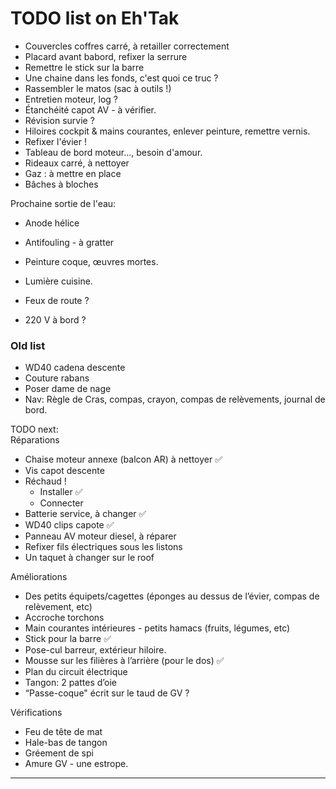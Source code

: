 # TODO list on Eh'Tak
- Couvercles coffres carré, à retailler correctement
- Placard avant babord, refixer la serrure
- Remettre le stick sur la barre
- Une chaine dans les fonds, c'est quoi ce truc ?
- Rassembler le matos (sac à outils !)
- Entretien moteur, log ?
- Étanchéité capot AV - à vérifier.
- Révision survie ?
- Hiloires cockpit & mains courantes, enlever peinture, remettre vernis.
- Refixer l'évier !
- Tableau de bord moteur..., besoin d'amour.
- Rideaux carré, à nettoyer
- Gaz : à mettre en place
- Bâches à bloches

Prochaine sortie de l'eau:
- Anode hélice
- Antifouling - à gratter
- Peinture coque, œuvres mortes.

- Lumière cuisine.
- Feux de route ?
- 220 V à bord ?

### Old list

- WD40 cadena descente
- Couture rabans
- Poser dame de nage
- Nav: Règle de Cras, compas, crayon, compas de relèvements, journal de bord.



TODO next:  
Réparations
- Chaise moteur annexe (balcon AR) à nettoyer ✅
- Vis capot descente
- Réchaud !
    - Installer ✅
    - Connecter
- Batterie service, à changer ✅
- WD40 clips capote ✅
- Panneau AV moteur diesel, à réparer
- Refixer fils électriques sous les listons
- Un taquet à changer sur le roof

Améliorations
- Des petits équipets/cagettes (éponges au dessus de l’évier, compas de relèvement, etc)
- Accroche torchons
- Main courantes intérieures - petits hamacs (fruits, légumes, etc)
- Stick pour la barre ✅
- Pose-cul barreur, extérieur hiloire.
- Mousse sur les filières à l’arrière (pour le dos) ✅
- Plan du circuit électrique
- Tangon: 2 pattes d’oie
- “Passe-coque" écrit sur le taud de GV ?

Vérifications
- Feu de tête de mat
- Hale-bas de tangon
- Gréement de spi
- Amure GV - une estrope.

---
